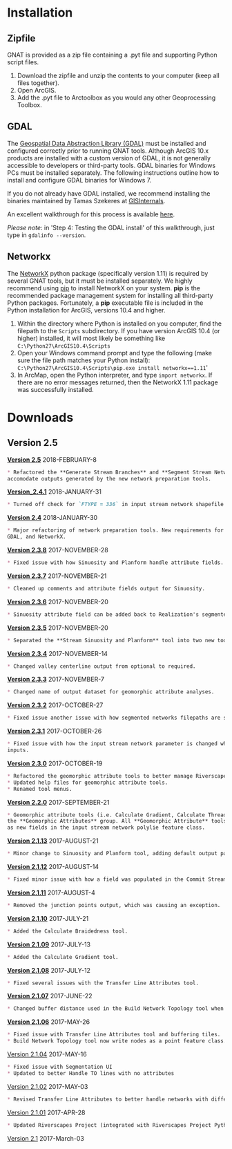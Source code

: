 # Installation

## Zipfile

GNAT is provided as a zip file containing a .pyt file and supporting Python script files. 

1. Download the zipfile and unzip the contents to your computer (keep all files together).
2. Open ArcGIS.
3. Add the .pyt file to Arctoolbox as you would any other Geoprocessing Toolbox.

## GDAL

The [Geospatial Data Abstraction Library (GDAL)](http://gdal.org/index.html) must be installed and configured correctly
 prior to running GNAT tools. Although ArcGIS 10.x products are installed with a custom version of GDAL, it is not generally
 accessible to developers or third-party tools. GDAL binaries for Windows PCs must be installed separately. 
 The following instructions outline how to install and configure GDAL binaries for Windows 7.
 
If you do not already have GDAL installed, we recommend installing the binaries maintained by Tamas Szekeres at 
[GISInternals](http://www.gisinternals.com/).

An excellent walkthrough for this process is available [here](https://sandbox.idre.ucla.edu/sandbox/tutorials/installing-gdal-for-windows).

*Please note*: in 'Step 4: Testing the GDAL install' of this walkthrough, just type in `gdalinfo --version`.

## Networkx

The [NetworkX](https://networkx.github.io/documentation/networkx-1.11/) python package (specifically version 1.11) is required by several GNAT tools, but it must
be installed separately. We highly recommend using [pip](https://pypi.python.org/pypi/pip) to install NetworkX on your system. 
**pip** is the recommended package management system for installing all third-party Python packages. Fortunately, a **pip** 
executable file is included in the Python installation for ArcGIS, versions 10.4 and higher.

1. Within the directory where Python is installed on you computer, find the filepath to the `Scripts` subdirectory.
If you have version ArcGIS 10.4 (or higher) installed, it will most likely be something like `C:\Python27\ArcGIS10.4\Scripts`
2. Open your Windows command prompt and type the following (make sure the file path matches your Python install):
`C:\Python27\ArcGIS10.4\Scripts\pip.exe install networkx==1.11`'
3. In ArcMap, open the Python interpreter, and type `import networkx`.  If there are no error messages returned, then the
NetworkX 1.11 package was successfully installed.

# Downloads

## Version 2.5
**[Version 2.5](Downloads/arcGNAT_2.5.zip)** 2018-FEBRUARY-8
```markdown
* Refactored the **Generate Stream Branches** and **Segment Stream Network** tools, to better
accomodate outputs generated by the new network preparation tools.
```

**[Version_2.4.1](Downloads/arcGNAT_2.4.1.zip)** 2018-JANUARY-31
```markdown
* Turned off check for `FTYPE = 336` in input stream network shapefile.
```

**[Version 2.4](Downloads/arcGNAT_2.4.0.zip)** 2018-JANUARY-30
```markdown
* Major refactoring of network preparation tools. New requirements for running GNAT version 2.4, including ArcGIS 10.4, 
GDAL, and NetworkX.
```

**[Version 2.3.8](Downloads/arcGNAT_2.3.8.zip)** 2017-NOVEMBER-28
```markdown
* Fixed issue with how Sinuosity and Planform handle attribute fields. Also fixed small bug with Planform parameters.
```

**[Version 2.3.7](Downloads/arcGNAT_2.3.7.zip)** 2017-NOVEMBER-21
```markdown
* Cleaned up comments and attribute fields output for Sinuosity.
```

**[Version 2.3.6](Downloads/arcGNAT_2.3.6.zip)** 2017-NOVEMBER-20
```markdown
* Sinuosity attribute field can be added back to Realization's segmented network for Riverscapes projects.
```

**[Version 2.3.5](Downloads/arcGNAT_2.3.5.zip)** 2017-NOVEMBER-20
```markdown
* Separated the **Stream Sinuosity and Planform** tool into two new tools, **Channel Sinuosity** and **Planform**.
```

**[Version 2.3.4](Downloads/arcGNAT_2.3.4.zip)** 2017-NOVEMBER-14
```markdown
* Changed valley centerline output from optional to required.
```

**[Version 2.3.3](Downloads/arcGNAT_2.3.3.zip)** 2017-NOVEMBER-7
```markdown
* Changed name of output dataset for geomorphic attribute analyses.
```

**[Version 2.3.2](Downloads/arcGNAT_2.3.2.zip)** 2017-OCTOBER-27
```markdown
* Fixed issue another issue with how segmented networks filepaths are stored in the Riverspaces project xml.
```

**[Version 2.3.1](Downloads/arcGNAT_2.3.1.zip)** 2017-OCTOBER-26
```markdown
* Fixed issue with how the input stream network parameter is changed when using Riverscapes 
inputs.
```

**[Version 2.3.0](Downloads/arcGNAT_2.3.0.zip)** 2017-OCTOBER-19
```markdown
* Refactored the geomorphic attribute tools to better manage Riverscapes project information.
* Updated help files for geomorphic attribute tools.
* Renamed tool menus.
```

**[Version 2.2.0](Downloads/arcGNAT_2.2.zip)** 2017-SEPTEMBER-21
```markdown
* Geomorphic attribute tools (i.e. Calculate Gradient, Calculate Threadedness) moved to the
the **Geomorphic Attributes** group. All **Geomorphic Attribute** tools now save calculated attributes
as new fields in the input stream network polylie feature class.
```

**[Version 2.1.13](Downloads/arcGNAT_2.1.13.zip)** 2017-AUGUST-21
```markdown
* Minor change to Sinuosity and Planform tool, adding default output parameters.
```

**[Version 2.1.12](Downloads/arcGNAT_2.1.12.zip)** 2017-AUGUST-14
```markdown
* Fixed minor issue with how a field was populated in the Commit Stream Network tool.
```

**[Version 2.1.11](Downloads/arcGNAT_2.1.11.zip)** 2017-AUGUST-4
```markdown
* Removed the junction points output, which was causing an exception.
```

**[Version 2.1.10](Downloads/arcGNAT_2.1.10.zip)** 2017-JULY-21

```markdown
* Added the Calculate Braidedness tool.
```

**[Version 2.1.09](Downloads/arcGNAT_2.1.09.zip)** 2017-JULY-13

```markdown
* Added the Calculate Gradient tool.
```

**[Version 2.1.08](Downloads/arcGNAT_2.1.08.zip)** 2017-JULY-12

```markdown
* Fixed several issues with the Transfer Line Attributes tool.
```

**[Version 2.1.07](Downloads/arcGNAT_2.1.07.zip)** 2017-JUNE-22

```markdown
* Changed buffer distance used in the Build Network Topology tool when selecting upstream stream reaches.
```

**[Version 2.1.06](Downloads/arcGNAT_2.1.06.zip)** 2017-MAY-26

```markdown
* Fixed issue with Transfer Line Attributes tool and buffering tiles.
* Build Network Topology tool now write nodes as a point feature class.
```

[Version 2.1.04](Downloads/arcGNAT_2.1.04.zip) 2017-MAY-16

```markdown
* Fixed issue with Segmentation UI
* Updated to better Handle TO lines with no attributes
```

[Version 2.1.02](Downloads/arcGNAT_2.1.02.zip) 2017-MAY-03

```markdown
* Revised Transfer Line Attributes to better handle networks with differing spatial extents.
```

[Version 2.1.01](Downloads/arcGNAT_2.1.01.zip) 2017-APR-28 
```markdown
* Updated Riverscapes Project (integrated with Riverscapes Project Python module)
```

[Version 2.1](Downloads/GNAT_2.1_20170303.zip) 2017-March-03